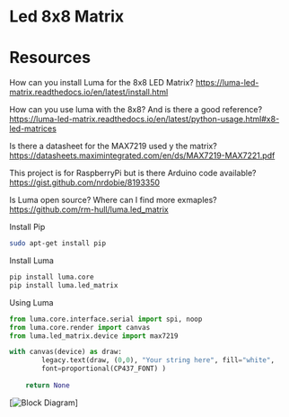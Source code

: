 # Led 8x8 Matrix

# Resources

How can you install Luma for the 8x8 LED Matrix?
https://luma-led-matrix.readthedocs.io/en/latest/install.html

How can you use luma with the 8x8? And is there a good reference?
https://luma-led-matrix.readthedocs.io/en/latest/python-usage.html#x8-led-matrices

Is there a datasheet for the MAX7219 used y the matrix?
https://datasheets.maximintegrated.com/en/ds/MAX7219-MAX7221.pdf

This project is for RaspberryPi but is there Arduino code available?
https://gist.github.com/nrdobie/8193350

Is Luma open source? Where can I find more exmaples?
https://github.com/rm-hull/luma.led_matrix

Install Pip
```bash
sudo apt-get install pip
```

Install Luma
```bash
pip install luma.core
pip install luma.led_matrix
```

Using Luma

```python
from luma.core.interface.serial import spi, noop
from luma.core.render import canvas
from luma.led_matrix.device import max7219

with canvas(device) as draw:
        legacy.text(draw, (0,0), "Your string here", fill="white", 
        font=proportional(CP437_FONT) )
    
    return None
```

[![Block Diagram]()]